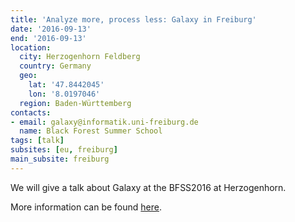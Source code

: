 ```yaml
---
title: 'Analyze more, process less: Galaxy in Freiburg'
date: '2016-09-13'
end: '2016-09-13'
location:
  city: Herzogenhorn Feldberg
  country: Germany
  geo:
    lat: '47.8442045'
    lon: '8.0197046'
  region: Baden-Württemberg
contacts:
- email: galaxy@informatik.uni-freiburg.de
  name: Black Forest Summer School
tags: [talk]
subsites: [eu, freiburg]
main_subsite: freiburg
---
```


We will give a talk about Galaxy at the BFSS2016 at Herzogenhorn.

More information can be found [here](https://plantco.de/BFSS2016/).

